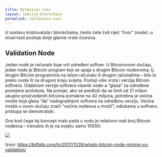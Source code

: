 ```yaml
---
title: Bitkoinov čvor
layout: lekcija-blockchain
permalink: /bitkoinov-cvor
---
```


U sustavu kriptovaluta i blockchaina, često ćete čuti rijeć “čvor” (*node*). u stvarnosti postoje dvije glavne vrste čvorova. 

## Validation Node

Jedan node je računalo koje vrti određeni softver. U Bitcoinovom slučaju, jedan node je Bitcoin program koji se spaja s drugim Bitcoin nodeovima, tj. drugim Bitcoin programima na istom računalu ili drugim računalima – bilo to preko ceste ili na drugom kraju svijeta. Postoji više vrsta i verzija Bitcoin softvera. Odabirom verzije softvera vlasnik node-a “glasa” za određene promjene protokola. Na primjer, ako se predloži da se limit od 21 miljun ukupno proizvedenih bitcoina pomakne na 42 miljuna, potrebna je većina mreže koja glasa “da” nadogradnjom softvera na određenu verziju. Većina mreže u ovom slučaju znači “većina nodeova u mreži”; odlukama u softveru pristupa se demokratski.

Ono kod čega taj koncept malo pada u vodu je relativno mali broj Bitcoin nodeova – trenutno ih je na svijetu samo 10000:

![](https://bitfalls.com/wp-content/uploads/2017/11/01-4.png)


Izvor: https://bitfalls.com/hr/2017/11/26/whats-bitcoin-node-mining-vs-validation/